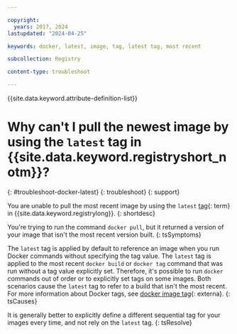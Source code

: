 ```yaml
---

copyright:
  years: 2017, 2024
lastupdated: "2024-04-25"

keywords: docker, latest, image, tag, latest tag, most recent

subcollection: Registry

content-type: troubleshoot

---
```


{{site.data.keyword.attribute-definition-list}}

# Why can't I pull the newest image by using the `latest` tag in {{site.data.keyword.registryshort_notm}}?
{: #troubleshoot-docker-latest}
{: troubleshoot}
{: support}

You are unable to pull the most recent image by using the `latest` [tag](#x2040924){: term} in {{site.data.keyword.registrylong}}.
{: shortdesc}

You're trying to run the command `docker pull`, but it returned a version of your image that isn't the most recent version built.
{: tsSymptoms}

The `latest` tag is applied by default to reference an image when you run Docker commands without specifying the tag value. The `latest` tag is applied to the most recent `docker build` or `docker tag` command that was run without a tag value explicitly set. Therefore, it's possible to run `docker` commands out of order or to explicitly set tags on some images. Both scenarios cause the `latest` tag to refer to a build that isn't the most recent. For more information about Docker tags, see [docker image tag](https://docs.docker.com/reference/cli/docker/image/tag/){: externa}.
{: tsCauses}

It is generally better to explicitly define a different sequential tag for your images every time, and not rely on the `latest` tag.
{: tsResolve}
